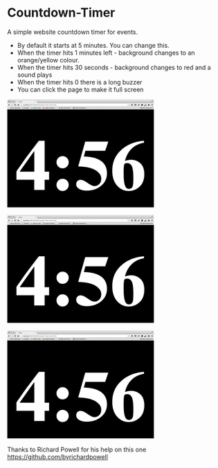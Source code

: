 Countdown-Timer
===============

A simple website countdown timer for events.

* By default it starts at 5 minutes. You can change this.
* When the timer hits 1 minutes left - background changes to an orange/yellow colour.
* When the timer hits 30 seconds - background changes to red and a sound plays
* When the timer hits 0 there is a long buzzer
* You can click the page to make it full screen

![Example](https://github.com/Refresh-Teesside/Countdown-Timer/blob/master/assets/img/example/screen_one.png?raw=true)

![Example](https://github.com/Refresh-Teesside/Countdown-Timer/blob/master/assets/img/example/screen_one.png?raw=true)

![Example](https://github.com/Refresh-Teesside/Countdown-Timer/blob/master/assets/img/example/screen_one.png?raw=true)

Thanks to Richard Powell for his help on this one https://github.com/byrichardpowell
